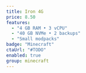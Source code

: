 ```yaml
---
title: Iron 4G
price: 8.50
features:
  - "4 GB RAM • 3 vCPU"
  - "40 GB NVMe • 2 backups"
  - "Small modpacks"
badge: "Minecraft"
ctaUrl: "#TODO"
enabled: true
group: minecraft
---
```

